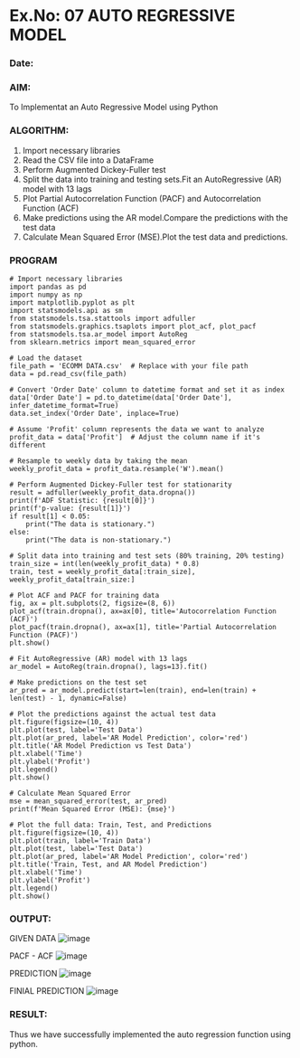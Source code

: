 # Ex.No: 07                                       AUTO REGRESSIVE MODEL
### Date: 



### AIM:
To Implementat an Auto Regressive Model using Python
### ALGORITHM:
1. Import necessary libraries
2. Read the CSV file into a DataFrame
3. Perform Augmented Dickey-Fuller test
4. Split the data into training and testing sets.Fit an AutoRegressive (AR) model with 13 lags
5. Plot Partial Autocorrelation Function (PACF) and Autocorrelation Function (ACF)
6. Make predictions using the AR model.Compare the predictions with the test data
7. Calculate Mean Squared Error (MSE).Plot the test data and predictions.
### PROGRAM
```
# Import necessary libraries
import pandas as pd
import numpy as np
import matplotlib.pyplot as plt
import statsmodels.api as sm
from statsmodels.tsa.stattools import adfuller
from statsmodels.graphics.tsaplots import plot_acf, plot_pacf
from statsmodels.tsa.ar_model import AutoReg
from sklearn.metrics import mean_squared_error

# Load the dataset
file_path = 'ECOMM DATA.csv'  # Replace with your file path
data = pd.read_csv(file_path)

# Convert 'Order Date' column to datetime format and set it as index
data['Order Date'] = pd.to_datetime(data['Order Date'], infer_datetime_format=True)
data.set_index('Order Date', inplace=True)

# Assume 'Profit' column represents the data we want to analyze
profit_data = data['Profit']  # Adjust the column name if it's different

# Resample to weekly data by taking the mean
weekly_profit_data = profit_data.resample('W').mean()

# Perform Augmented Dickey-Fuller test for stationarity
result = adfuller(weekly_profit_data.dropna())
print(f'ADF Statistic: {result[0]}')
print(f'p-value: {result[1]}')
if result[1] < 0.05:
    print("The data is stationary.")
else:
    print("The data is non-stationary.")

# Split data into training and test sets (80% training, 20% testing)
train_size = int(len(weekly_profit_data) * 0.8)
train, test = weekly_profit_data[:train_size], weekly_profit_data[train_size:]

# Plot ACF and PACF for training data
fig, ax = plt.subplots(2, figsize=(8, 6))
plot_acf(train.dropna(), ax=ax[0], title='Autocorrelation Function (ACF)')
plot_pacf(train.dropna(), ax=ax[1], title='Partial Autocorrelation Function (PACF)')
plt.show()

# Fit AutoRegressive (AR) model with 13 lags
ar_model = AutoReg(train.dropna(), lags=13).fit()

# Make predictions on the test set
ar_pred = ar_model.predict(start=len(train), end=len(train) + len(test) - 1, dynamic=False)

# Plot the predictions against the actual test data
plt.figure(figsize=(10, 4))
plt.plot(test, label='Test Data')
plt.plot(ar_pred, label='AR Model Prediction', color='red')
plt.title('AR Model Prediction vs Test Data')
plt.xlabel('Time')
plt.ylabel('Profit')
plt.legend()
plt.show()

# Calculate Mean Squared Error
mse = mean_squared_error(test, ar_pred)
print(f'Mean Squared Error (MSE): {mse}')

# Plot the full data: Train, Test, and Predictions
plt.figure(figsize=(10, 4))
plt.plot(train, label='Train Data')
plt.plot(test, label='Test Data')
plt.plot(ar_pred, label='AR Model Prediction', color='red')
plt.title('Train, Test, and AR Model Prediction')
plt.xlabel('Time')
plt.ylabel('Profit')
plt.legend()
plt.show()
```
### OUTPUT:

GIVEN DATA
![image](https://github.com/user-attachments/assets/4cb247f4-d6c6-4011-a9a9-2361b9fa2839)

PACF - ACF
![image](https://github.com/user-attachments/assets/38e048cd-c13d-4205-a302-bcbfc3ea9a0d)


PREDICTION
![image](https://github.com/user-attachments/assets/b09c2dd0-1afa-4fc6-bab4-c58e173db600)

FINIAL PREDICTION
![image](https://github.com/user-attachments/assets/86aa0b5f-2b00-474d-bf91-ca3bb513d0e6)

### RESULT:
Thus we have successfully implemented the auto regression function using python.
